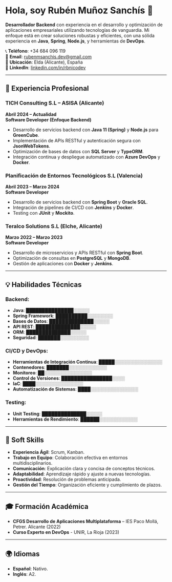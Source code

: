 # Hola, soy Rubén Muñoz Sanchís 👋

**Desarrollador Backend** con experiencia en el desarrollo y optimización de aplicaciones empresariales utilizando tecnologías de vanguardia. Mi enfoque está en crear soluciones robustas y eficientes, con una sólida experiencia en **Java**, **Spring**, **Node.js**, y herramientas de **DevOps**.

📞 **Teléfono**: +34 684 096 119  
📧 **Email**: [rubenmsanchis.dev@gmail.com](mailto:rubenmsanchis.dev@gmail.com)  
📍 **Ubicación**: Elda (Alicante), España  
🔗 **LinkedIn**: [linkedin.com/in/rbnicodev](https://www.linkedin.com/in/rbnicodev/) 

---

## 🚀 Experiencia Profesional

### **TICH Consulting S.L – ASISA (Alicante)**  
**Abril 2024 – Actualidad**  
**Software Developer (Enfoque Backend)**  
- Desarrollo de servicios backend con **Java 11 (Spring)** y **Node.js** para **GreenCube**.
- Implementación de APIs RESTful y autenticación segura con **JsonWebTokens**.
- Optimización de bases de datos con **SQL Server** y **TypeORM**.
- Integración continua y despliegue automatizado con **Azure DevOps** y **Docker**.

### **Planificación de Entornos Tecnológicos S.L (Valencia)**  
**Abril 2023 – Marzo 2024**  
**Software Developer**  
- Desarrollo de servicios backend con **Spring Boot** y **Oracle SQL**.
- Integración de pipelines de CI/CD con **Jenkins** y **Docker**.
- Testing con **JUnit** y **Mockito**.

### **Teralco Solutions S.L (Elche, Alicante)**  
**Marzo 2022 – Marzo 2023**  
**Software Developer**  
- Desarrollo de microservicios y APIs RESTful con **Spring Boot**.
- Optimización de consultas en **PostgreSQL** y **MongoDB**.
- Gestión de aplicaciones con **Docker** y **Jenkins**.

---

## 💡 Habilidades Técnicas

### **Backend**:
- **Java**: ███████████████░░░░░  
- **Spring Framework**: ██████████░░░░░░░░  
- **Bases de Datos**: ██████████████░░░░░  
- **API REST**: ██████████████░░░░░  
- **ORM**: ██████████████░░░░░  
- **Seguridad**: ███████░░░░░░░░░  

### **CI/CD y DevOps**:
- **Herramientas de Integración Continua**: █████░░░░░░░░░░░░░░░  
- **Contenedores**: ███████░░░░░░░░░░░░  
- **Monitoreo**: ██░░░░░░░░░░░░░░░  
- **Control de Versiones**: ████████████████░░░░  
- **IaC**: ████░░░░░░░░░░░░░░░  
- **Automatización de Sistemas**: ████░░░░░░░░░░░░░░░  

### **Testing**:
- **Unit Testing**: ██████████████░░░░░  
- **Herramientas de Rendimiento**: ██████░░░░░░░░░░░░  

---

## 🌟 Soft Skills

- **Experiencia Ágil**: Scrum, Kanban.
- **Trabajo en Equipo**: Colaboración efectiva en entornos multidisciplinarios.
- **Comunicación**: Explicación clara y concisa de conceptos técnicos.
- **Adaptabilidad**: Aprendizaje rápido y ajuste a nuevas tecnologías.
- **Proactividad**: Resolución de problemas anticipada.
- **Gestión del Tiempo**: Organización eficiente y cumplimiento de plazos.

---

## 🎓 Formación Académica

- **CFGS Desarrollo de Aplicaciones Multiplataforma** – IES Paco Mollá, Petrer. Alicante (2022)
- **Curso Experto en DevOps** - UNIR, La Rioja (2023)

---

## 🌍 Idiomas

- **Español**: Nativo.
- **Inglés**: A2.
